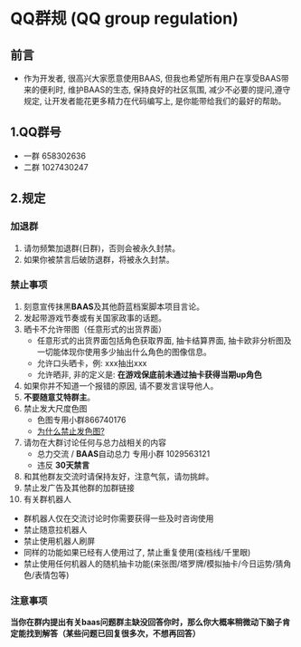 # QQ群规 (QQ group regulation)
## 前言
- 作为开发者, 很高兴大家愿意使用BAAS, 但我也希望所有用户在享受BAAS带来的便利时, 维护BAAS的生态, 保持良好的社区氛围, 减少不必要的提问,遵守规定, 让开发者能花更多精力在代码编写上, 是你能带给我们的最好的帮助。
## 1.QQ群号
- 一群 658302636
- 二群 1027430247

## 2.规定
### 加退群
1. 请勿频繁加退群(日群)，否则会被永久封禁。
2. 如果你被禁言后破防退群，将被永久封禁。
### 禁止事项
1. 刻意宣传抹黑**BAAS**及其他蔚蓝档案脚本项目言论。
2. 发起带游戏节奏或有关国家政事的话题。
3. 晒卡不允许带图（任意形式的出货界面）
   - 任意形式的出货界面包括角色获取界面, 抽卡结算界面, 抽卡欧非分析图及一切能体现你使用多少抽出什么角色的图像信息。
   - 允许口头晒卡，例: xxx抽出xxx
   - 允许晒非, 非的定义是: **在游戏保底前未通过抽卡获得当期up角色**
4. 如果你并不知道一个报错的原因, 请不要发言误导他人。
5. **不要随意艾特群主**。
6. 禁止发大尺度色图 
   - 色图专用小群866740176
   - [为什么禁止发色图?](/usage_doc/destroyer#现状)
7. 请勿在大群讨论任何与总力战相关的内容
   - 总力交流 / **BAAS**自动总力 专用小群 1029563121
   - 违反 **30天禁言**
8. 和其他群友交流时请保持友好，注意气氛，请勿挑衅。
9. 禁止发广告及其他群的加群链接
10. 有关群机器人
   - 群机器人仅在交流讨论时你需要获得一些及时咨询使用
   - 禁止随意拉机器人
   - 禁止使用机器人刷屏
   - 同样的功能如果已经有人使用过了, 禁止重复使用(查档线/千里眼)
   - 禁止使用任何机器人的随机抽卡功能(来张图/塔罗牌/模拟抽卡/今日运势/猜角色/表情包等)
### 注意事项
**当你在群内提出有关baas问题群主缺没回答你时，那么你大概率稍微动下脑子肯定能找到解答（某些问题已回复很多次，不想再回答）**
